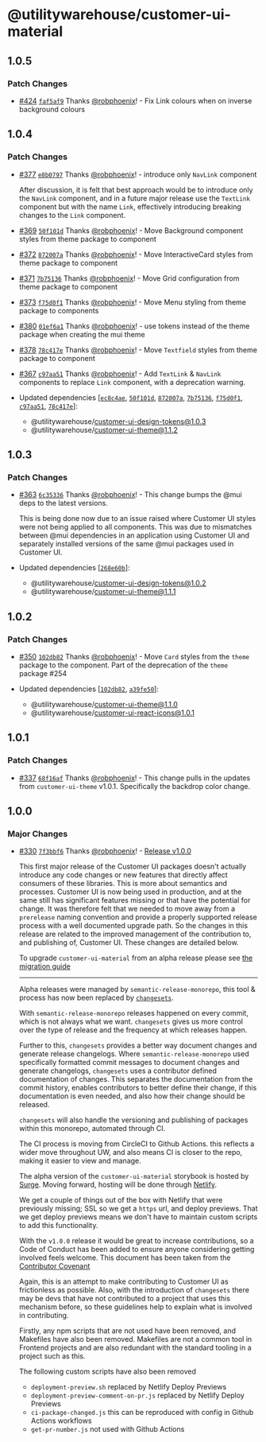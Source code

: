 # @utilitywarehouse/customer-ui-material

## 1.0.5

### Patch Changes

- [#424](https://github.com/utilitywarehouse/customer-ui/pull/424) [`faf5af9`](https://github.com/utilitywarehouse/customer-ui/commit/faf5af918afea9e927aac500e4d1faf2f4c75d36) Thanks [@robphoenix](https://github.com/robphoenix)! - Fix Link colours when on inverse background colours

## 1.0.4

### Patch Changes

- [#377](https://github.com/utilitywarehouse/customer-ui/pull/377) [`e8b0797`](https://github.com/utilitywarehouse/customer-ui/commit/e8b07970382ba8521a5d96cb193a512b59377210) Thanks [@robphoenix](https://github.com/robphoenix)! - introduce only `NavLink` component

  After discussion, it is felt that best approach would be to introduce only the
  `NavLink` component, and in a future major release use the `TextLink` component
  but with the name `Link`, effectively introducing breaking changes to the
  `Link` component.

* [#369](https://github.com/utilitywarehouse/customer-ui/pull/369) [`50f101d`](https://github.com/utilitywarehouse/customer-ui/commit/50f101d7bd62bf83f6ecdff35c4cc7c8fa04b40d) Thanks [@robphoenix](https://github.com/robphoenix)! - Move Background component styles from theme package to component

- [#372](https://github.com/utilitywarehouse/customer-ui/pull/372) [`872007a`](https://github.com/utilitywarehouse/customer-ui/commit/872007aabf7604182966a825674571fe9fb705ae) Thanks [@robphoenix](https://github.com/robphoenix)! - Move InteractiveCard styles from theme package to component

* [#371](https://github.com/utilitywarehouse/customer-ui/pull/371) [`7b75136`](https://github.com/utilitywarehouse/customer-ui/commit/7b751364dcd929e5a64ecf6f81b41a0f3a28aa3c) Thanks [@robphoenix](https://github.com/robphoenix)! - Move Grid configuration from theme package to component

- [#373](https://github.com/utilitywarehouse/customer-ui/pull/373) [`f75d0f1`](https://github.com/utilitywarehouse/customer-ui/commit/f75d0f11870de4491a1d105c301cf192701ff19b) Thanks [@robphoenix](https://github.com/robphoenix)! - Move Menu styling from theme package to components

* [#380](https://github.com/utilitywarehouse/customer-ui/pull/380) [`01ef6a1`](https://github.com/utilitywarehouse/customer-ui/commit/01ef6a1d71a9178b0f76972e1830ef0dd53a3637) Thanks [@robphoenix](https://github.com/robphoenix)! - use tokens instead of the theme package when creating the mui theme

- [#378](https://github.com/utilitywarehouse/customer-ui/pull/378) [`78c417e`](https://github.com/utilitywarehouse/customer-ui/commit/78c417e35fc0e6727217389354c8351f4b307648) Thanks [@robphoenix](https://github.com/robphoenix)! - Move `Textfield` styles from theme package to component

* [#367](https://github.com/utilitywarehouse/customer-ui/pull/367) [`c97aa51`](https://github.com/utilitywarehouse/customer-ui/commit/c97aa519052816d6818b1f055a2669c1d5814436) Thanks [@robphoenix](https://github.com/robphoenix)! - Add `TextLink` & `NavLink` components to replace `Link` component, with a deprecation warning.

* Updated dependencies [[`ec8c4ae`](https://github.com/utilitywarehouse/customer-ui/commit/ec8c4ae8447adc127f4eb3a643c936f2f937f7ff), [`50f101d`](https://github.com/utilitywarehouse/customer-ui/commit/50f101d7bd62bf83f6ecdff35c4cc7c8fa04b40d), [`872007a`](https://github.com/utilitywarehouse/customer-ui/commit/872007aabf7604182966a825674571fe9fb705ae), [`7b75136`](https://github.com/utilitywarehouse/customer-ui/commit/7b751364dcd929e5a64ecf6f81b41a0f3a28aa3c), [`f75d0f1`](https://github.com/utilitywarehouse/customer-ui/commit/f75d0f11870de4491a1d105c301cf192701ff19b), [`c97aa51`](https://github.com/utilitywarehouse/customer-ui/commit/c97aa519052816d6818b1f055a2669c1d5814436), [`78c417e`](https://github.com/utilitywarehouse/customer-ui/commit/78c417e35fc0e6727217389354c8351f4b307648)]:
  - @utilitywarehouse/customer-ui-design-tokens@1.0.3
  - @utilitywarehouse/customer-ui-theme@1.1.2

## 1.0.3

### Patch Changes

- [#363](https://github.com/utilitywarehouse/customer-ui/pull/363) [`6c35336`](https://github.com/utilitywarehouse/customer-ui/commit/6c35336128d21792d0e0ab10a34489f31146d1c2) Thanks [@robphoenix](https://github.com/robphoenix)! - This change bumps the @mui deps to the latest versions.

  This is being done now due to an issue raised where Customer UI styles were not being applied to all components.
  This was due to mismatches between @mui dependencies in an application using Customer UI and separately installed versions of the same @mui packages used in Customer UI.

- Updated dependencies [[`268e60b`](https://github.com/utilitywarehouse/customer-ui/commit/268e60b09d85c1d08d64bf85d538c8119bdda812)]:
  - @utilitywarehouse/customer-ui-design-tokens@1.0.2
  - @utilitywarehouse/customer-ui-theme@1.1.1

## 1.0.2

### Patch Changes

- [#350](https://github.com/utilitywarehouse/customer-ui/pull/350) [`102db82`](https://github.com/utilitywarehouse/customer-ui/commit/102db82f38482e8389c82518d534aa9e68be0b42) Thanks [@robphoenix](https://github.com/robphoenix)! - Move `Card` styles from the `theme` package to the component. Part of the deprecation of the `theme` package #254

- Updated dependencies [[`102db82`](https://github.com/utilitywarehouse/customer-ui/commit/102db82f38482e8389c82518d534aa9e68be0b42), [`a39fe50`](https://github.com/utilitywarehouse/customer-ui/commit/a39fe506bd7a7a9fe405f6c7a175ed44cbb1ad14)]:
  - @utilitywarehouse/customer-ui-theme@1.1.0
  - @utilitywarehouse/customer-ui-react-icons@1.0.1

## 1.0.1

### Patch Changes

- [#337](https://github.com/utilitywarehouse/customer-ui/pull/337) [`68f16af`](https://github.com/utilitywarehouse/customer-ui/commit/68f16afb5c97aca9d9478ca185872dfe64e3ef1d) Thanks [@robphoenix](https://github.com/robphoenix)! - This change pulls in the updates from `customer-ui-theme` v1.0.1. Specifically the backdrop color change.

## 1.0.0

### Major Changes

- [#330](https://github.com/utilitywarehouse/customer-ui/pull/330) [`7f3bbf6`](https://github.com/utilitywarehouse/customer-ui/commit/7f3bbf61cb88cdf84b7f9c8d801232c318d8bc95) Thanks [@robphoenix](https://github.com/robphoenix)! - [Release v1.0.0](https://github.com/utilitywarehouse/customer-ui/pull/266)

  This first major release of the Customer UI packages doesn't actually introduce
  any code changes or new features that directly affect consumers of these
  libraries. This is more about semantics and processes. Customer UI is now being
  used in production, and at the same still has significant features missing or
  that have the potential for change. It was therefore felt that we needed to move
  away from a `prerelease` naming convention and provide a properly supported
  release process with a well documented upgrade path. So the changes in this
  release are related to the improved management of the contribution to, and
  publishing of, Customer UI. These changes are detailed below.

  To upgrade `customer-ui-material` from an alpha release please see
  [the migration guide](https://github.com/utilitywarehouse/customer-ui/blob/main/packages/material/README.md#migration-from-alpha-pre-release-to-v1)

  ***

  Alpha releases were managed by `semantic-release-monorepo`, this tool & process
  has now been replaced by
  [`changesets`](https://github.com/changesets/changesets).

  With `semantic-release-monorepo` releases happened on every commit, which is not
  always what we want. `changesets` gives us more control over the type of release
  and the frequency at which releases happen.

  Further to this, `changesets` provides a better way document changes and
  generate release changelogs. Where `semantic-release-monorepo` used specifically
  formatted commit messages to document changes and generate changelogs,
  `changesets` uses a contributor defined documentation of changes. This separates
  the documentation from the commit history, enables contributors to better define
  their change, if this documentation is even needed, and also how their change
  should be released.

  `changesets` will also handle the versioning and publishing of packages within
  this monorepo, automated through CI.

  The CI process is moving from CircleCI to Github Actions. this reflects a wider
  move throughout UW, and also means CI is closer to the repo, making it easier to
  view and manage.

  The alpha version of the `customer-ui-material` storybook is hosted by
  [Surge](https://surge.sh/). Moving forward, hosting will be done through
  [Netlify](https://www.netlify.com/).

  We get a couple of things out of the box with Netlify that were previously
  missing; SSL so we get a `https` url, and deploy previews. That we get deploy
  previews means we don't have to maintain custom scripts to add this
  functionality.

  With the `v1.0.0` release it would be great to increase contributions, so a Code
  of Conduct has been added to ensure anyone considering getting involved feels
  welcome. This document has been taken from the
  [Contributor Covenant](https://www.contributor-covenant.org/version/2/1/code_of_conduct.html)

  Again, this is an attempt to make contributing to Customer UI as frictionless as
  possible. Also, with the introduction of `changesets` there may be devs that
  have not contributed to a project that uses this mechanism before, so these
  guidelines help to explain what is involved in contributing.

  Firstly, any npm scripts that are not used have been removed, and Makefiles have
  also been removed. Makefiles are not a common tool in Frontend projects and are
  also redundant with the standard tooling in a project such as this.

  The following custom scripts have also been removed

  - `deployment-preview.sh` replaced by Netlify Deploy Previews
  - `deployment-preview-comment-on-pr.js` replaced by Netlify Deploy Previews
  - `ci-package-changed.js` this can be reproduced with config in Github Actions workflows
  - `get-pr-number.js` not used with Github Actions

